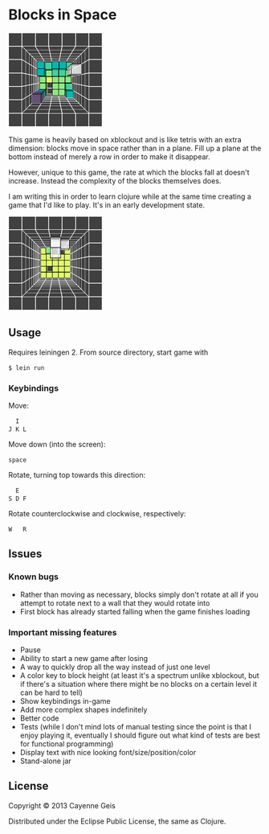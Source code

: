 # Blocks in Space

![screenshot illustrating height coloring](doc/colored-heights.png)

This game is heavily based on xblockout and is like tetris with an extra
dimension: blocks move in space rather than in a plane.  Fill up a plane at
the bottom instead of merely a row in order to make it disappear.

However, unique to this game, the rate at which the blocks fall at doesn't
increase.  Instead the complexity of the blocks themselves does.

I am writing this in order to learn clojure while at the same time creating a
game that I'd like to play.  It's in an early development state.

![screenshot illustrating non-flat block](doc/3d-block.png)

## Usage

Requires leiningen 2.  From source directory, start game with

    $ lein run

### Keybindings

Move:

      I
    J K L

Move down (into the screen):

    space

Rotate, turning top towards this direction:

      E
    S D F

Rotate counterclockwise and clockwise, respectively:

    W   R

## Issues

### Known bugs

* Rather than moving as necessary, blocks simply don't rotate at all if you
  attempt to rotate next to a wall that they would rotate into
* First block has already started falling when the game finishes loading

### Important missing features

* Pause
* Ability to start a new game after losing
* A way to quickly drop all the way instead of just one level
* A color key to block height (at least it's a spectrum unlike xblockout, but
  if there's a situation where there might be no blocks on a certain level it
  can be hard to tell)
* Show keybindings in-game
* Add more complex shapes indefinitely
* Better code
* Tests (while I don't mind lots of manual testing since the point is that I
  enjoy playing it, eventually I should figure out what kind of tests are best
  for functional programming)
* Display text with nice looking font/size/position/color
* Stand-alone jar

## License

Copyright © 2013 Cayenne Geis

Distributed under the Eclipse Public License, the same as Clojure.
